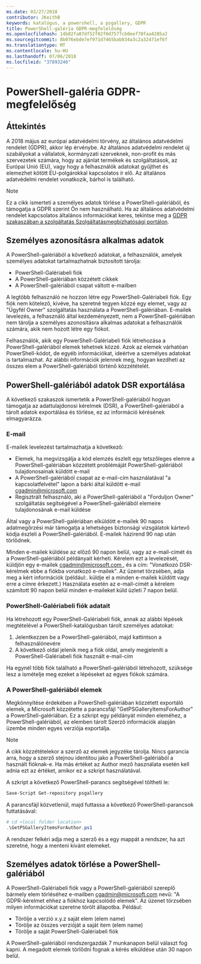 ```yaml
---
ms.date: 03/27/2018
contributor: JKeithB
keywords: katalógus, a powershell, a psgallery, GDPR
title: PowerShell-galéria GDPR-megfelelőség
ms.openlocfilehash: 14b82fa07df52f02f0d7577cb0eef70faa4285a2
ms.sourcegitcommit: 8b076ebde7ef971d7465bab834a3c2a32471ef6f
ms.translationtype: MT
ms.contentlocale: hu-HU
ms.lasthandoff: 07/06/2018
ms.locfileid: "37893246"
---
```

# <a name="powershell-gallery-gdpr-compliance"></a>PowerShell-galéria GDPR-megfelelőség

## <a name="overview"></a>Áttekintés

A 2018 május az európai adatvédelmi törvény, az általános adatvédelmi rendelet (GDPR), akkor lép érvénybe.
Az általános adatvédelmi rendelet új szabályokat a vállalatok, kormányzati szerveknek, non-profit és más szervezetek számára, hogy az ajánlat termékek és szolgáltatások, az Európai Unió (EU), vagy hogy a felhasználók adatokat gyűjthet és elemezhet kötött EU-polgárokkal kapcsolatos ír elő.
Az általános adatvédelmi rendelet vonatkozik, bárhol is található.

> [!NOTE]
> Ez a cikk ismerteti a személyes adatok törlése a PowerShell-galériából, és támogatja a GDPR szerint Ön nem használható. Ha az általános adatvédelmi rendelet kapcsolatos általános információkat keres, tekintse meg a [GDPR szakaszában a szolgáltatás Szolgáltatásmegbízhatósági portálon](https://servicetrust.microsoft.com/ViewPage/GDPRGetStarted).

## <a name="personally-identifiable-data"></a>Személyes azonosításra alkalmas adatok

A PowerShell-galériából a következő adatokat, a felhasználók, amelyek személyes adatokat tartalmazhatnak biztosított tárolja:

- PowerShell-Galériabeli fiók
- A PowerShell-galériában közzétett cikkek
- A PowerShell-galériából csapat váltott e-mailben

A legtöbb felhasználó ne hozzon létre egy PowerShell-Galériabeli fiók.
Egy fiók nem kötelező, kivéve, ha szeretné tegyen közzé egy elemet, vagy az "Ügyfél Owner" szolgáltatás használata a PowerShell-galériában.
E-mailek levelezés, a felhasználó által kezdeményezett, nem a PowerShell-galériában nem tárolja a személyes azonosításra alkalmas adatokat a felhasználók számára, akik nem hozott létre egy fiókot.

Felhasználók, akik egy PowerShell-Galériabeli fiók létrehozása a PowerShell-galériából elemek tehetnek közzé.
Azok az elemek várhatóan PowerShell-kódot, de egyéb információkat, ideértve a személyes adatokat is tartalmazhat.
Az alábbi információk jelennek meg, hogyan kezdheti az összes elem a PowerShell-galériából történő közzétételét.

## <a name="dsr-export-of-powershell-gallery-data"></a>PowerShell-galériából adatok DSR exportálása

A következő szakaszok ismertetik a PowerShell-galériából hogyan támogatja az adattulajdonosi kérelmek (DSR), a PowerShell-galériából a tárolt adatok exportálása és törlése, ez az információ kérésének elmagyarázza.

### <a name="email"></a>E-mail

E-mailek levelezést tartalmazhatja a következő:

- Elemek, ha megvizsgálja a kód elemzés észlelt egy tetszőleges elemre a PowerShell-galériában közzétett problémáját PowerShell-galériából tulajdonosainak küldött e-mail
- A PowerShell-galériából csapat az e-mail-cím használatával "a kapcsolatfelvétel" lapon a bárki által küldött e-mail [cgadmin@microsoft.com](mailto:cgadmin@microsoft.com)
- Regisztrált felhasználó, aki a PowerShell-galériából a "Forduljon Owner" szolgáltatás segítségével a PowerShell-galériából elemeire tulajdonosának e-mail küldése

Által vagy a PowerShell-galériában elküldött e-mailek 90 napos adatmegőrzési már támogatja a lehetséges biztonsági vizsgálatok kártevő kódja észleli a PowerShell-galériából.
E-mailek házirend 90 nap után törlődnek.

Minden e-mailek küldése az előző 90 napon belül, vagy az e-mail-címét és a PowerShell-galériából példányait kérheti.
Kérelem ezt a levelezését, küldjön egy e-mailek [ cgadmin@microsoft.com ](mailto:cgadmin@microsoft.com), és a cím: "Vonatkozó DSR-kérelmek ebbe a fiókba vonatkozó e-mailek".
Az üzenet törzsében, adja meg a kért információk (például:. küldje el a minden e-mailek küldött vagy erre a címre érkezett.) Használata esetén az e-mail-címét a kérelem számított 90 napon belül minden e-maileket küld üzleti 7 napon belül.

### <a name="powershell-gallery-account-information"></a>PowerShell-Galériabeli fiók adatait

Ha létrehozott egy PowerShell-Galériabeli fiók, annak az alábbi lépések megtételével a PowerShell-katalógusban tárolt személyes adatokat:

1. Jelentkezzen be a PowerShell-galériából, majd kattintson a felhasználónevére
2. A következő oldal jelenik meg a fiók oldal, amely megjeleníti a PowerShell-Galériabeli fiók használt e-mail-cím

Ha egynél több fiók található a PowerShell-galériából létrehozott, szüksége lesz a ismételje meg ezeket a lépéseket az egyes fiókok számára.

### <a name="items-in-the-powershell-gallery"></a>A PowerShell-galériából elemek

Megkönnyítése érdekében a PowerShell-galériában közzétett exportáló elemek, a Microsoft közzétette a parancsfájl "GetPSGalleryItemsForAuthor" a PowerShell-galériában.
Ez a szkript egy példányát minden eleméhez, a PowerShell-galériából, az elemben tárolt Szerző információk alapján üzembe minden egyes verziója exportálja.

> [!NOTE]
> A cikk közzétételekor a szerző az elemek jegyzéke tárolja.
> Nincs garancia arra, hogy a szerző stejnou identitou jako a PowerShell-galériából a használt fióknak-e.
> Ha más értéket az Author mező használata esetén kell adnia ezt az értéket, amikor ez a szkript használatával.

A szkript a következő PowerShell-parancs segítségével töltheti le:

```powershell
Save-Script Get-repository psgallery
```

A parancsfájl közvetlenül, majd futtassa a következő PowerShell-parancsok futtatásával:

```powershell
# cd <local folder location>
.\GetPSGalleryItemsForAuthor.ps1
```

A rendszer felkéri adja meg a szerző és a egy mappát a rendszer, ha azt szeretné, hogy a menteni kívánt elemeket.

## <a name="deleting-personal-data-from-the-powershell-gallery"></a>Személyes adatok törlése a PowerShell-galériából

A PowerShell-Galériabeli fiók vagy a PowerShell-galériából szereplő bármely elem törléséhez e-mailben cgadmin@microsoft.com nevű: "A GDPR-kérelmet ehhez a fiókhoz kapcsolódó elemek".
Az üzenet törzsében milyen információkat szeretne törölt állapotba. Például:

- Törölje a verzió x.y.z saját elem (elem name)
- Törölje az összes verzióját a saját item (elem name)
- Törölje a saját PowerShell-Galériabeli fiók

A PowerShell-galériából rendszergazdák 7 munkanapon belül választ fog kapni.
A megadott elemek törlődni fognak a kérés elküldése után 30 napon belül.